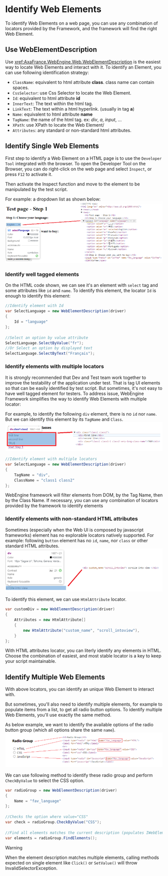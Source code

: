 # Identify Web Elements
To identify Web Elements on a web page, you can use any combination of locators provided by the Framework, and the framework will find the right Web Element.


## Use WebElementDescription
Use <xref:AxaFrance.WebEngine.Web.WebElementDescription> is the easiest way to locate Web Elements and interact with it.
To identify an Element, you can use following identification strategy:
* `ClassName`: equivalent to html attribute **class**. class name can contain spaces.
* `CssSelector`: use Css Selector to locate the Web Element.
* `Id`: equivalent to html attribute **id**
* `InnerText`: The text within the html tag.
* `LinkText`: The text within a html hyperlink. (usually in tag **a**)
* `Name`: equivalent to html attribute **name**
* `TagName`: the name of the html tag. ex: *div*, *a*, *input*, ...
* `XPath`: use XPath to locate the Web Element/
* `Attributes`: any standard or non-standard html attributes.


## Identify Single Web Elements
First step to identify a Web Element on a HTML page is to use the `Developer Tool` integrated with the browser.
To open the Developer Tool on the Browser, you can do right-click on the web page and select `Inspect`, or press `F12` to activate it.

Then activate the Inspect function and move to the element to be manipulated by the test script.


For example: a dropdown list as shown below:
![Web Element Id](../images/web-element-id.png)

### Identify well tagged elements
On the HTML code shown, we can see it's an element with `select` tag and some attributes like `id` and `name`.
To identify this element, the locator `Id` is enough to identify this element:

```csharp
//Identify element with Id
var SelectLanguage = new WebElementDescription(driver)
{
    Id = "language"
};

//Select an option by value attribute
SelectLanguage.SelectByValue("fr");
//Or Select an option by displayed text
SelectLanguage.SelectByText("Français");
```

### Identify elements with multiple locators
It is strongly recommended that Dev and Test team work together to improve the testability of the application under test. That is tag UI elements so that can be easily identified by test script. 
But sometimes, it's not easy to have well tagged element for testers. To address issue, WebEngine Framework simplifies the way to identify Web Elements with multiple locator:

For example, to identify the following `div` element, there is no `id` nor `name`. But we can identify this element by its `TagName` and `Class`.
![Web Element Multiple](../images/web-element-multiple.png)

```csharp
//Identify element with multiple locators
var SelectLanguage = new WebElementDescription(driver)
{
    TagName = "div",
    ClassName = "class1 class2"
};
```

WebEngine framework will filter elements from DOM, by the Tag Name, then by the Class Name.
If necessary, you can use any combination of locators provided by the framework to identify elements

### Identify elements with non-standard HTML attributes
Sometimes (especially when the Web UI is composed by javascript frameworks) element has no explorable locators natively supported.
For example: following `button` element has no `id`, `name`, nor `class` or other standard HTML attributes.
![Web Element Attribute](../images/web-element-attribute.png)

To identify this element, we can use `HtmlAttribute` locator.

```csharp
var customDiv = new WebElementDescription(driver)
{
    Attributes = new HtmlAttribute[]
    {
        new HtmlAttribute("custom_name", "scroll_intoview"),
    }
};
```
With HTML attributes locator, you can literly identify any elements in HTML. Choose the combination of easiest, and most stable locator is a key to keep your script maintainable.


## Identify Multiple Web Elements
With above locators, you can identify an unique Web Element to interact with.

But sometimes, you'll also need to identify multiple elements, for example to populate items from a list, to get all radio button options. To identify multiple Web Elements, you'll use exactly the same method.

As below example, we want to identify the available options of the radio button group (which all options share the same `name`).
![Web Element Multielements](../images/web-element-multielements.png)

We can use following method to identify these radio group and perform `CheckByValue` to select the CSS option.
```csharp
var radioGroup = new WebElementDescription(driver)
{
    Name = "fav_language"
};

//Checks the option where value="CSS"
var check = radioGroup.CheckByValue("CSS");  

//Find all elements matches the current description (populates IWebElement of 3 options)
var elements = radioGroup.FindElements(); 
```

> [!WARNING]
> When the element description matches multiple elements,
> calling methods expected on single element like `Click()` or `SetValue()` will throw InvalidSelectorException.

